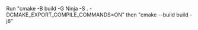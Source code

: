 Run "cmake -B build -G Ninja -S . -DCMAKE_EXPORT_COMPILE_COMMANDS=ON" then "cmake --build build -j8"